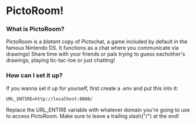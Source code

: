 # PictoRoom!

### What is PictoRoom?

PictoRoom is a *blatant* copy of Pictochat, a game included by default in the famous Nintendo DS.
It functions as a chat where you communicate via drawings!
Share time with your friends or pals trying to guess eachother's drawings, playing tic-tac-toe or just chatting!

### How can I set it up?
If you wanna set it up for yourself, first create a .env and put this into it: 
```
URL_ENTIRE=http://localhost:8080/
```
Replace the URL_ENTIRE variable with whatever domain you're going to use to access PictoRoom. Make sure to leave a trailing slash("/") at the end!